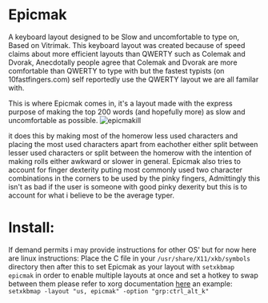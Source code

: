 # Epicmak
A keyboard layout designed to be Slow and uncomfortable to type on, Based on Vitrimak.
This keyboard layout was created because of speed claims about more efficient layouts than QWERTY
such as Colemak and Dvorak, Anecdotally people agree that Colemak and Dvorak are more comfortable than QWERTY
to type with but the fastest typists (on 10fastfingers.com) self reportedly use the QWERTY
layout we are all familar with.

This is where Epicmak comes in, it's a layout made with the express purpose of making the top 200 words
(and hopefully more) as slow and uncomfortable as possible.
![epicmakill](https://user-images.githubusercontent.com/105921721/180519128-0c9b758e-dc7b-43e0-97b1-10e2bb5beef9.png)

it does this by making most of the homerow less used characters and placing the most used characters apart from
eachother either split between lesser used characters or split between the homerow with the intention of making rolls either awkward or slower in general. Epicmak also tries to account for finger dexterity puting most commonly used two character combinations in the corners to be used by the pinky fingers, Admittingly this isn't as bad if the user is someone with good pinky dexerity but this is to account for what i believe to be the average typer.

# Install:
If demand permits i may provide instructions for other OS' but for now here are linux instructions:
Place the C file in your ``/usr/share/X11/xkb/symbols`` directory 
then after this to set Epicmak as your layout with ``setxkbmap epicmak`` in order to enable multiple
layouts at once and set a hotkey to swap between them please refer to xorg documentation [here](https://www.x.org/releases/X11R7.6/doc/xorg-docs/input/XKB-Config.html#id2521360)
an example: ``setxkbmap -layout "us, epicmak" -option "grp:ctrl_alt_k"``
